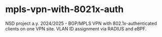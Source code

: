 # mpls-vpn-with-8021x-auth
NSD project a.y. 2024/2025 - BGP/MPLS VPN with 802.1x-authenticated clients on one VPN site. VLAN ID assignment via RADIUS and eBPF.
